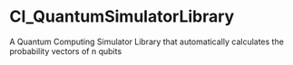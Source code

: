 # CI_QuantumSimulatorLibrary
 A Quantum Computing Simulator Library that automatically calculates the probability vectors of n qubits

